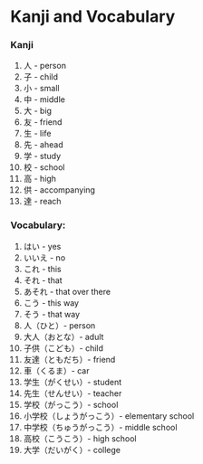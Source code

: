 # Kanji and Vocabulary

### Kanji
1. 人 - person
2. 子 - child
3. 小 - small
4. 中 - middle
5. 大 - big
6. 友 - friend
7. 生 - life
8. 先 - ahead
9. 学 - study
10. 校 - school
11. 高 - high
12. 供 - accompanying
13. 達 - reach

### Vocabulary:
1. はい - yes
2. いいえ - no
3. これ - this
4. それ - that
5. あそれ - that over there
6. こう - this way
7. そう - that way
8. 人（ひと）- person
9. 大人（おとな）- adult
10. 子供（こども）- child
11. 友達（ともだち）- friend
12. 車（くるま）- car
13. 学生（がくせい）- student
14. 先生（せんせい）- teacher
15. 学校（がっこう）- school
16. 小学校（しょうがっこう）- elementary school
17. 中学校（ちゅうがっこう）- middle school
18. 高校（こうこう）- high school
19. 大学（だいがく）- college
